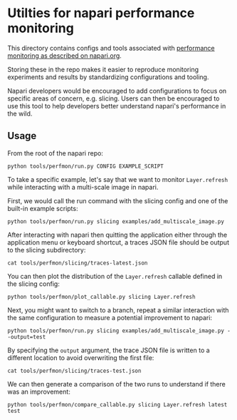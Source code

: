 # Utilties for napari performance monitoring

This directory contains configs and tools associated with [performance monitoring as described on napari.org](https://napari.org/stable/howtos/perfmon.html?highlight=perfmon).

Storing these in the repo makes it easier to reproduce monitoring experiments and results by standardizing configurations and tooling.

Napari developers would be encouraged to add configurations to focus on specific areas of concern, e.g. slicing.
Users can then be encouraged to use this tool to help developers better understand napari's performance in the wild.

## Usage

From the root of the napari repo:

```shell
python tools/perfmon/run.py CONFIG EXAMPLE_SCRIPT
```

To take a specific example, let's say that we want to monitor `Layer.refresh`
while interacting with a multi-scale image in napari.

First, we would call the run command with the slicing config and one of the
built-in example scripts:

```shell
python tools/perfmon/run.py slicing examples/add_multiscale_image.py
```

After interacting with napari then quitting the application either through
the application menu or keyboard shortcut, a traces JSON file should be
output to the slicing subdirectory:

```shell
cat tools/perfmon/slicing/traces-latest.json
```

You can then plot the distribution of the `Layer.refresh` callable defined
in the slicing config:

```shell
python tools/perfmon/plot_callable.py slicing Layer.refresh
```

Next, you might want to switch to a branch, repeat a similar interaction
with the same configuration to measure a potential improvement to napari:

```shell
python tools/perfmon/run.py slicing examples/add_multiscale_image.py --output=test
```

By specifying the `output` argument, the trace JSON file is written to a
different location to avoid overwriting the first file:

```shell
cat tools/perfmon/slicing/traces-test.json
```

We can then generate a comparison of the two runs to understand if there
was an improvement:

```shell
python tools/perfmon/compare_callable.py slicing Layer.refresh latest test
```
